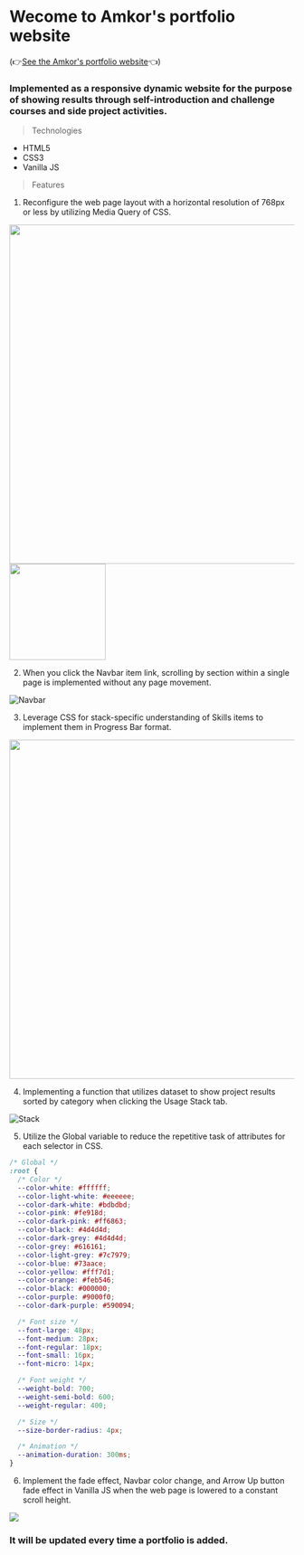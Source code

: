 # Wecome to Amkor's portfolio website

(👉[See the Amkor's portfolio website](https://kimhscom.github.io/)👈)

### Implemented as a responsive dynamic website for the purpose of showing results through self-introduction and challenge courses and side project activities.

> Technologies

- HTML5
- CSS3
- Vanilla JS

> Features

1. Reconfigure the web page layout with a horizontal resolution of 768px or less by utilizing Media Query of CSS.

<code><img width="600" src="https://user-images.githubusercontent.com/47877911/88294423-2bcd6d80-cd37-11ea-8a00-53a47aef27ae.png"><img width="170" src="https://user-images.githubusercontent.com/47877911/88295492-74395b00-cd38-11ea-8ecd-1a3897429d7a.png"></code>

2. When you click the Navbar item link, scrolling by section within a single page is implemented without any page movement.

![Navbar](https://user-images.githubusercontent.com/47877911/88297809-57eaed80-cd3b-11ea-90c0-991900b23d71.gif)

3. Leverage CSS for stack-specific understanding of Skills items to implement them in Progress Bar format.

<code><img width="600px" src="https://user-images.githubusercontent.com/47877911/88298534-3fc79e00-cd3c-11ea-845f-3996cd8aaee3.png"></code>

4. Implementing a function that utilizes dataset to show project results sorted by category when clicking the Usage Stack tab.

![Stack](https://user-images.githubusercontent.com/47877911/88299998-f4ae8a80-cd3d-11ea-99ee-9db1bbce29b3.gif)

5. Utilize the Global variable to reduce the repetitive task of attributes for each selector in CSS.

```css
/* Global */
:root {
  /* Color */
  --color-white: #ffffff;
  --color-light-white: #eeeeee;
  --color-dark-white: #bdbdbd;
  --color-pink: #fe918d;
  --color-dark-pink: #ff6863;
  --color-black: #4d4d4d;
  --color-dark-grey: #4d4d4d;
  --color-grey: #616161;
  --color-light-grey: #7c7979;
  --color-blue: #73aace;
  --color-yellow: #fff7d1;
  --color-orange: #feb546;
  --color-black: #000000;
  --color-purple: #9000f0;
  --color-dark-purple: #590094;

  /* Font size */
  --font-large: 48px;
  --font-medium: 28px;
  --font-regular: 18px;
  --font-small: 16px;
  --font-micro: 14px;

  /* Font weight */
  --weight-bold: 700;
  --weight-semi-bold: 600;
  --weight-regular: 400;

  /* Size */
  --size-border-radius: 4px;

  /* Animation */
  --animation-duration: 300ms;
}
```

6. Implement the fade effect, Navbar color change, and Arrow Up button fade effect in Vanilla JS when the web page is lowered to a constant scroll height.

<code><img src="https://user-images.githubusercontent.com/47877911/88300977-11978d80-cd3f-11ea-9f77-b026a84cf939.gif"></code>

### It will be updated every time a portfolio is added.
